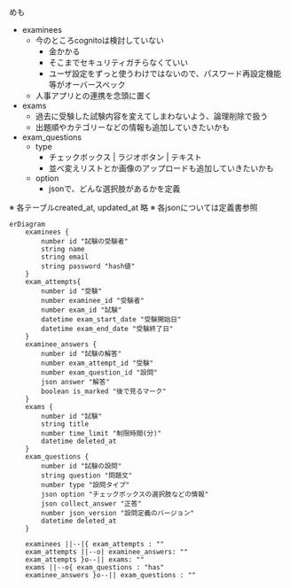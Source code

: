 
めも
- examinees
  - 今のところcognitoは検討していない
    - 金かかる
    - そこまでセキュリティガチらなくていい
    - ユーザ設定をずっと使うわけではないので、パスワード再設定機能等がオーバースペック
  - 人事アプリとの連携を念頭に置く
- exams
  - 過去に受験した試験内容を変えてしまわないよう、論理削除で扱う
  - 出題順やカテゴリーなどの情報も追加していきたいかも
- exam_questions
  - type
    - チェックボックス | ラジオボタン | テキスト
    - 並べ変えリストとか画像のアップロードも追加していきたいかも
  - option
    - jsonで、どんな選択肢があるかを定義

※ 各テーブルcreated_at, updated_at 略
※ 各jsonについては定義書参照


```mermaid
erDiagram
	examinees {
		number id "試験の受験者"
		string name
		string email
		string password "hash値"
	}
	exam_attempts{
		number id "受験"
		number examinee_id "受験者"
		number exam_id "試験"
		datetime exam_start_date "受験開始日"
		datetime exam_end_date "受験終了日"
	}
	examinee_answers {
		number id "試験の解答"
		number exam_attempt_id "受験"
		number exam_question_id "設問"
		json answer "解答"
		boolean is_marked "後で見るマーク"
	}
	exams {
		number id "試験"
		string title
		number time_limit "制限時間(分)"
		datetime deleted_at
	}
	exam_questions {
		number id "試験の設問"
		string question "問題文"
		number type "設問タイプ"
		json option "チェックボックスの選択肢などの情報"
		json collect_answer "正答"
		number json_version "設問定義のバージョン"
		datetime deleted_at
	}

	examinees ||--|{ exam_attempts : ""
	exam_attempts ||--o| examinee_answers: ""
	exam_attempts }o--|| exams: ""
	exams ||--o{ exam_questions : "has"
	examinee_answers }o--|| exam_questions : ""
	

```